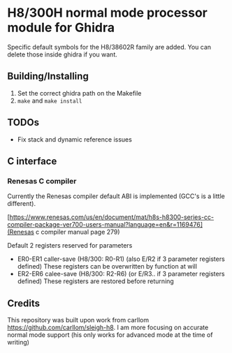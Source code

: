 # H8/300H normal mode processor module for Ghidra
Specific default symbols for the H8/38602R family are added. You can delete those inside ghidra if you want.

## Building/Installing
1. Set the correct ghidra path on the Makefile
2. `make` and `make install`

## TODOs

- Fix stack and dynamic reference issues

## C interface

### Renesas C compiler
Currently the Renesas compiler default ABI is implemented (GCC's is a little different).

[https://www.renesas.com/us/en/document/mat/h8s-h8300-series-cc-compiler-package-ver700-users-manual?language=en&r=1169476](Renesas c compiler manual page 279)

Default 2 registers reserved for parameters

* ER0-ER1 caller-save (H8/300: R0-R1) (also E/R2 if 3 parameter registers defined)
  These registers can be overwritten by function at will
* ER2-ER6 calee-save (H8/300: R2-R6) (or E/R3.. if 3 parameter registers defined)
  These registers are restored before returning

## Credits
This repository was built upon work from carllom https://github.com/carllom/sleigh-h8. I am more focusing on accurate normal mode support (his only works for advanced mode at the time of writing)
